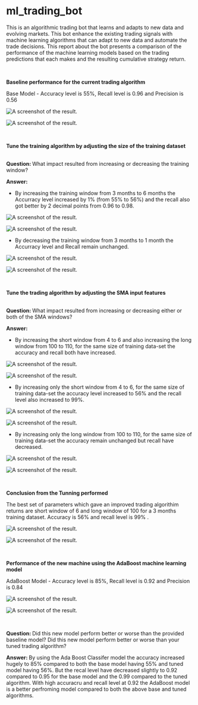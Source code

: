 # ml_trading_bot
This is an algorithmic trading bot that learns and adapts to new data and evolving markets. This bot enhance the existing trading signals with machine learning algorithms that can adapt to new data and automate the trade decisions.
This report about the bot presents a comparison of the performance of the machine learning models based on the trading predictions that each makes and the resulting cumulative strategy return.

<br>

<b> Baseline performance for the current trading algorithm </b>

Base Model - Accuracy level is 55%, Recall level is 0.96 and Precision is 0.56

![A screenshot of the result.](Images\Base_Model_Class_Rpt.png)

![A screenshot of the result.](Images\Base_Model.png)


<br>

<b> Tune the training algorithm by adjusting the size of the training dataset </b>

<br>
<b> Question: </b> What impact resulted from increasing or decreasing the training window?

<b> Answer: </b> 
* By increasing the training window from 3 months to 6 months the Accurracy level increased by 1% (from 55% to 56%) and the recall also got better by 2 decimal points from 0.96 to 0.98.

![A screenshot of the result.](Images\Tuned_Model_Training_Dataset_6mnths_rpt.png)

![A screenshot of the result.](Images\Tuned_Model_Training_Dataset_6mnths.png)


* By decreasing the training window from 3 months to 1 month the Accurracy level and Recall remain unchanged.

![A screenshot of the result.](Images\Tuned_Model_Training_Dataset_1mnth_rpt.png)

![A screenshot of the result.](Images\Tuned_Model_Training_Dataset_1mnth.png)

<br>

<b> Tune the trading algorithm by adjusting the SMA input features </b>

<br>
<b> Question: </b> What impact resulted from increasing or decreasing either or both of the SMA windows?

<b> Answer: </b>
* By increasing the short window from 4 to 6 and also increasing the long window from 100 to 110, for the same size of training data-set the accuracy and recall both have increased.

![A screenshot of the result.](Images\Tuned_Model_Increased_Short_Long_wnd_rpt.png)

![A screenshot of the result.](Images\Tuned_Model_Increased_Short_Long_wnd.png)

* By increasing only the short window from 4 to 6, for the same size of training data-set the accuracy level increased to 56% and the recall level also increased to 99%.

![A screenshot of the result.](Images\Tuned_Model_Increased_Short_wnd_rpt.png)

![A screenshot of the result.](Images\Tuned_Model_Increased_Short_wnd.png)

* By increasing only the long window from 100 to 110, for the same size of training data-set the accuracy remain unchanged but recall have decreased.

![A screenshot of the result.](Images\Tuned_Model_Increased_Long_wnd_rpt.png)

![A screenshot of the result.](Images\Tuned_Model_Increased_Long_wnd.png)

<br>

<b> Conclusion from the Tunning performed </b>

The best set of parameters which gave an improved trading algorithim returns are short window of 6 and long window of 100 for a 3 months training dataset. Accuracy is 56% and recall level is 99% .

![A screenshot of the result.](Images\Tuned_Model_Increased_Short_wnd_rpt.png)

![A screenshot of the result.](Images\Tuned_Model_Increased_Short_wnd.png)

<br>


<b> Performance of the new machine using the AdaBoost machine learning model </b>

AdaBoost Model - Accuracy level is 85%, Recall level is 0.92 and Precision is 0.84

![A screenshot of the result.](Images\AdaBoost_Model_Class_Rpt.png)

![A screenshot of the result.](Images\AdaBoost_Model.png)


<br>

<b> Question: </b> Did this new model perform better or worse than the provided baseline model? Did this new model perform better or worse than your tuned trading algorithm?

<b> Answer: </b> 
By using the Ada Boost Classifer model the accuracy increased hugely to 85% compared to both the base model having 55% and tuned model having 56%. But the recal level have decreased slightly to 0.92 compared to 0.95 for the base model and the 0.99 compared to the tuned algorithm. With high accuracru and recall level at 0.92 the AdaBoost model is a better perfroming model compared to both the above base and tuned algorithms.